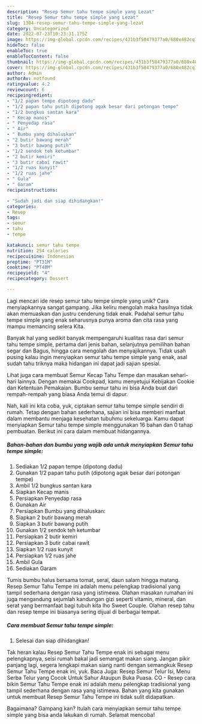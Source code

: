 ```yaml
---
description: "Resep Semur tahu tempe simple yang Lezat"
title: "Resep Semur tahu tempe simple yang Lezat"
slug: 1304-resep-semur-tahu-tempe-simple-yang-lezat
category: Uncategorized
date: 2022-07-23T10:23:31.175Z
image: https://img-global.cpcdn.com/recipes/431b3f58479377a0/680x482cq70/semur-tahu-tempe-simple-foto-resep-utama.jpg
hideToc: false
enableToc: true
enableTocContent: false
thumbnail: https://img-global.cpcdn.com/recipes/431b3f58479377a0/680x482cq70/semur-tahu-tempe-simple-foto-resep-utama.jpg
cover: https://img-global.cpcdn.com/recipes/431b3f58479377a0/680x482cq70/semur-tahu-tempe-simple-foto-resep-utama.jpg
author: Admin
authorAv: notfound
ratingvalue: 4.2
reviewcount: 6
recipeingredient:
- "1/2 papan tempe dipotong dadu"
- "1/2 papan tahu putih dipotong agak besar dari potongan tempe"
- "1/2 bungkus santan kara"
- " Kecap manis"
- " Penyedap rasa"
- " Air"
- " Bumbu yang dihaluskan"
- "2 butir bawang merah"
- "3 butir bawang putih"
- "1/2 sendok teh ketumbar"
- "2 butir kemiri"
- "3 butir cabai rawit"
- "1/2 ruas kunyit"
- "1/2 ruas jahe"
- " Gula"
- " Garam"
recipeinstructions:

- "Sudah jadi dan siap dihidangkan!"
categories:
- Resep
tags:
- semur
- tahu
- tempe

katakunci: semur tahu tempe 
nutrition: 254 calories
recipecuisine: Indonesian
preptime: "PT31M"
cooktime: "PT48M"
recipeyield: "4"
recipecategory: Dessert

---
```





Lagi mencari ide resep semur tahu tempe simple yang unik? Cara menyiapkannya sangat gampang. Jika keliru mengolah maka hasilnya tidak akan memuaskan dan justru cenderung tidak enak. Padahal semur tahu tempe simple yang enak seharusnya punya aroma dan cita rasa yang mampu memancing selera Kita.





Banyak hal yang sedikit banyak mempengaruhi kualitas rasa dari semur tahu tempe simple, pertama dari jenis bahan, selanjutnya pemilihan bahan segar dan Bagus, hingga cara mengolah dan menyajikannya. Tidak usah pusing kalau ingin menyiapkan semur tahu tempe simple yang enak,      asal sudah tahu triknya maka hidangan ini dapat jadi sajian spesial.














Lihat juga cara membuat Semur Kecap Tahu Tempe dan masakan sehari-hari lainnya. Dengan memakai Cookpad, kamu menyetujui Kebijakan Cookie dan Ketentuan Pemakaian. Bumbu semur tahu ini bisa Anda buat dari rempah-rempah yang biasa Anda temui di dapur.






Nah, kali ini kita coba, yuk, ciptakan semur tahu tempe simple sendiri di rumah. Tetap dengan bahan sederhana, sajian ini bisa memberi manfaat dalam membantu menjaga kesehatan tubuhmu sekeluarga. Kamu dapat menyiapkan Semur tahu tempe simple menggunakan 16 bahan dan 0 tahap pembuatan. Berikut ini cara dalam membuat hidangannya.

<!--inarticleads1-->

##### Bahan-bahan dan bumbu yang wajib ada untuk menyiapkan Semur tahu tempe simple:

1. Sediakan 1/2 papan tempe (dipotong dadu)
1. Gunakan 1/2 papan tahu putih (dipotong agak besar dari potongan tempe)
1. Ambil 1/2 bungkus santan kara
1. Siapkan  Kecap manis
1. Persiapkan  Penyedap rasa
1. Gunakan  Air
1. Persiapkan  Bumbu yang dihaluskan:
1. Siapkan 2 butir bawang merah
1. Siapkan 3 butir bawang putih
1. Gunakan 1/2 sendok teh ketumbar
1. Persiapkan 2 butir kemiri
1. Persiapkan 3 butir cabai rawit
1. Siapkan 1/2 ruas kunyit
1. Persiapkan 1/2 ruas jahe
1. Ambil  Gula
1. Sediakan  Garam


Tumis bumbu halus bersama tomat, serai, daun salam hingga matang. Resep Semur Tahu Tempe ini adalah menu pelengkap tradisional yang tampil sederhana dengan rasa yang istimewa. Olahan masakan rumahan ini juga mengandung sejumlah kandungan gizi seperti vitamin, mineral, dan serat yang bermanfaat bagi tubuh kita lho Sweet Couple. Olahan resep tahu dan resep tempe ini biasanya sering dijual di berbagai tempat. 

<!--inarticleads2-->

##### Cara membuat Semur tahu tempe simple:


1. Selesai dan siap dihidangkan!

Tak heran kalau Resep Semur Tahu Tempe enak ini sebagai menu pelengkapnya, seisi rumah bakal jadi semangat makan siang. Jangan pikir panjang lagi, segera lengkapi makan siang nanti dengan semangkuk Resep Semur Tahu Tempe enak ini, yuk. Baca Juga: Resep Semur Telur Isi, Menu Serba Telur yang Cocok Untuk Sahur Ataupun Buka Puasa. CO - Resep cara bikin Semur Tahu Tempe enak ini adalah menu pelengkap tradisional yang tampil sederhana dengan rasa yang istimewa. Bahan yang kita gunakan untuk membuat Resep Semur Tahu Tempe ini tidak sulit didapatkan. 

Bagaimana? Gampang kan? Itulah cara menyiapkan semur tahu tempe simple yang bisa anda lakukan di rumah. Selamat mencoba!
